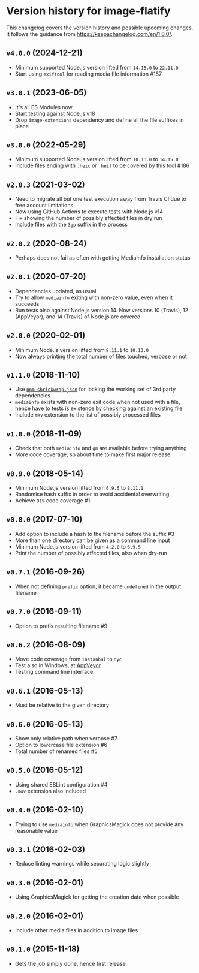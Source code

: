 # Version history for image-flatify

This changelog covers the version history and possible upcoming changes.
It follows the guidance from https://keepachangelog.com/en/1.0.0/.

## `v4.0.0` (2024-12-21)

- Minimum supported Node.js version lifted from `14.15.0` to `22.11.0`
- Start using `exiftool` for reading media file information #187

## `v3.0.1` (2023-06-05)

- It's all ES Modules now
- Start testing against Node.js v18
- Drop `image-extensions` dependency and define all the file suffixes in place

## `v3.0.0` (2022-05-29)
- Minimum supported Node.js version lifted from `10.13.0` to `14.15.0`
- Include files ending with `.heic` or `.heif` to be covered by this tool #186

## `v2.0.3` (2021-03-02)
- Need to migrate all but one test execution away from Travis CI due to free account limitations
- Now using GitHub Actions to execute tests with Node.js v14
- Fix showing the number of possibly affected files in dry run
- Include files with the `3gp` suffix in the process

## `v2.0.2` (2020-08-24)
- Perhaps does not fail as often with getting MediaInfo installation status

## `v2.0.1` (2020-07-20)
- Dependencies updated, as usual
- Try to allow `mediainfo` exiting with non-zero value, even when it succeeds
- Run tests also against Node.js version 14. Now versions 10 (Travis), 12 (AppVeyor), and 14 (Travis) of Node.js are covered

## `v2.0.0` (2020-02-01)
- Minimum Node.js version lifted from `8.11.1` to `10.13.0`
- Now always printing the total number of files touched, verbose or not

## `v1.1.0` (2018-11-10)
- Use [`npm-shrinkwrap.json`](https://docs.npmjs.com/files/shrinkwrap.json) for locking the working set of 3rd party dependencies
- `mediainfo` exists with non-zero exit code when not used with a file, hence have to tests is existence by checking against an existing file
- Include `mkv` extension to the list of possibly processed files

## `v1.0.0` (2018-11-09)
- Check that both `mediainfo` and `gm` are available before trying anything
- More code coverage, so about time to make first major release

## `v0.9.0` (2018-05-14)
- Minimum Node.js version lifted from `6.9.5` to `8.11.1`
- Randomise hash suffix in order to avoid accidental overwriting
- Achieve `91%` code coverage #1

## `v0.8.0` (2017-07-10)
- Add option to include a hash to the filename before the suffix #3
- More than one directory can be given as a command line input
- Minimum Node.js version lifted from `4.2.0` to `6.9.5`
- Print the number of possibly affected files, also when dry-run

## `v0.7.1` (2016-09-26)
- When not defining `prefix` option, it became `undefined` in the output filename

## `v0.7.0` (2016-09-11)
- Option to prefix resulting filename #9

## `v0.6.2` (2016-08-09)
- Move code coverage from `instanbul` to `nyc`
- Test also in Windows, at [AppVeyor](https://ci.appveyor.com/project/paazmaya/image-flatify)
- Testing command line interface

## `v0.6.1` (2016-05-13)
- Must be relative to the given directory

## `v0.6.0` (2016-05-13)
- Show only relative path when verbose #7
- Option to lowercase file extension #6
- Total number of renamed files #5

## `v0.5.0` (2016-05-12)
- Using shared ESLint configuration #4
- `.mov` extension also included

## `v0.4.0` (2016-02-10)
- Trying to use `mediainfo` when GraphicsMagick does not provide any reasonable value

## `v0.3.1` (2016-02-03)
- Reduce linting warnings while separating logic slightly

## `v0.3.0` (2016-02-01)
- Using GraphicsMagick for getting the creation date when possible

## `v0.2.0` (2016-02-01)
- Include other media files in addition to image files

## `v0.1.0` (2015-11-18)
- Gets the job simply done, hence first release

